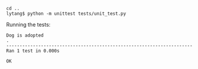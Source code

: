 ```
cd ..
lytang$ python -m unittest tests/unit_test.py 
```


Running the tests:
```
Dog is adopted
.
----------------------------------------------------------------------
Ran 1 test in 0.000s

OK
```